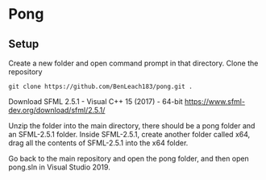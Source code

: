# Pong
## Setup
Create a new folder and open command prompt in that directory.
Clone the repository
```
git clone https://github.com/BenLeach183/pong.git .
```

Download SFML 2.5.1 - Visual C++ 15 (2017) - 64-bit
https://www.sfml-dev.org/download/sfml/2.5.1/

Unzip the folder into the main directory, there should be a pong folder and an SFML-2.5.1 folder.
Inside SFML-2.5.1, create another folder called x64, drag all the contents of SFML-2.5.1 into the x64 folder.

Go back to the main repository and open the pong folder, and then open pong.sln in Visual Studio 2019.